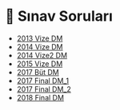 # 📃 Sınav Soruları

<!--YPackage.YGitbookIntegration-tarafından-otomatik-oluşturulmuştur-->

- [2013 Vize DM](2013%20Vize%20DM.pdf)
- [2014 Vize DM](2014%20Vize%20DM.pdf)
- [2014 Vize2 DM](2014%20Vize2%20DM.pdf)
- [2015 Vize DM](2015%20Vize%20DM.pdf)
- [2017 Büt DM](2017%20B%C3%BCt%20DM.pdf)
- [2017 Final DM_1](2017%20Final%20DM_1.pdf)
- [2017 Final DM_2](2017%20Final%20DM_2.pdf)
- [2018 Final DM](2018%20Final%20DM.pdf)

<!--YPackage.YGitbookIntegration-tarafından-otomatik-oluşturulmuştur-->
